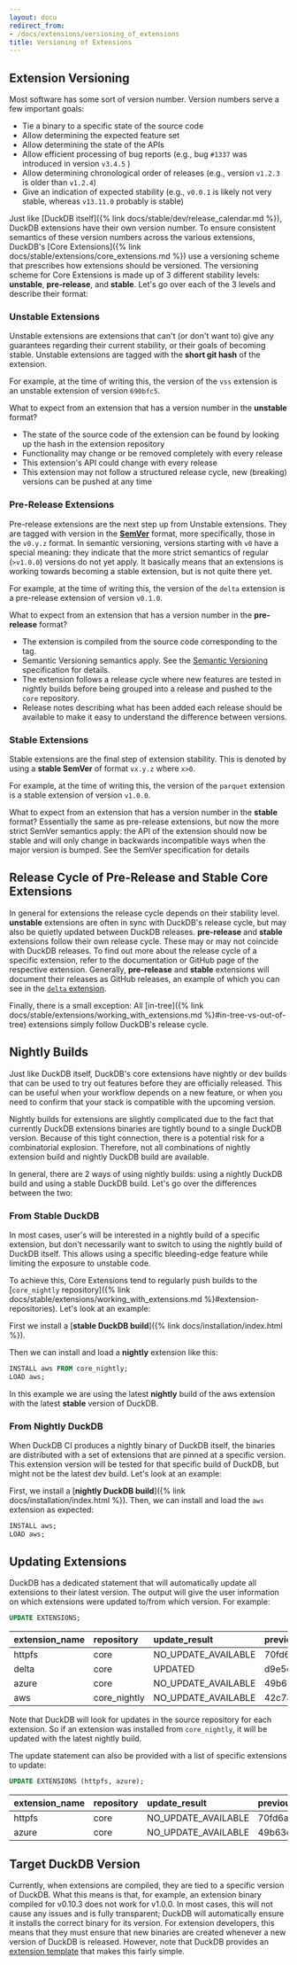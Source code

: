```yaml
---
layout: docu
redirect_from:
- /docs/extensions/versioning_of_extensions
title: Versioning of Extensions
---
```


## Extension Versioning

Most software has some sort of version number. Version numbers serve a few important goals:

* Tie a binary to a specific state of the source code
* Allow determining the expected feature set
* Allow determining the state of the APIs
* Allow efficient processing of bug reports (e.g., bug `#1337` was introduced in version `v3.4.5` )
* Allow determining chronological order of releases (e.g., version `v1.2.3` is older than `v1.2.4`)
* Give an indication of expected stability (e.g., `v0.0.1` is likely not very stable, whereas `v13.11.0` probably is stable)

Just like [DuckDB itself]({% link docs/stable/dev/release_calendar.md %}), DuckDB extensions have their own version number. To ensure consistent semantics
of these version numbers across the various extensions, DuckDB's [Core Extensions]({% link docs/stable/extensions/core_extensions.md %}) use
a versioning scheme that prescribes how extensions should be versioned. The versioning scheme for Core Extensions is made up of 3 different stability levels: **unstable**, **pre-release**, and **stable**.
Let's go over each of the 3 levels and describe their format:

### Unstable Extensions

Unstable extensions are extensions that can't (or don't want to) give any guarantees regarding their current stability,
or their goals of becoming stable. Unstable extensions are tagged with the **short git hash** of the extension.

For example, at the time of writing this, the version of the `vss` extension is an unstable extension of version `690bfc5`.

What to expect from an extension that has a version number in the **unstable** format?

* The state of the source code of the extension can be found by looking up the hash in the extension repository
* Functionality may change or be removed completely with every release
* This extension's API could change with every release
* This extension may not follow a structured release cycle, new (breaking) versions can be pushed at any time

### Pre-Release Extensions

Pre-release extensions are the next step up from Unstable extensions. They are tagged with version in the **[SemVer](https://semver.org/)** format, more specifically, those in the `v0.y.z` format.
In semantic versioning, versions starting with `v0` have a special meaning: they indicate that the more strict semantics of regular (`>v1.0.0`) versions do not yet apply. It basically means that an extensions is working
towards becoming a stable extension, but is not quite there yet.

For example, at the time of writing this, the version of the `delta` extension is a pre-release extension of version `v0.1.0`.

What to expect from an extension that has a version number in the **pre-release** format?

* The extension is compiled from the source code corresponding to the tag.
* Semantic Versioning semantics apply. See the [Semantic Versioning](https://semver.org/) specification for details.
* The extension follows a release cycle where new features are tested in nightly builds before being grouped into a release and pushed to the `core` repository.
* Release notes describing what has been added each release should be available to make it easy to understand the difference between versions.

### Stable Extensions

Stable extensions are the final step of extension stability. This is denoted by using a **stable SemVer** of format `vx.y.z` where `x>0`.

For example, at the time of writing this, the version of the `parquet` extension is a stable extension of version `v1.0.0`.

What to expect from an extension that has a version number in the **stable** format? Essentially the same as pre-release extensions, but now the more
strict SemVer semantics apply: the API of the extension should now be stable and will only change in backwards incompatible ways when the major version is bumped.
See the SemVer specification for details

## Release Cycle of Pre-Release and Stable Core Extensions

In general for extensions the release cycle depends on their stability level. **unstable** extensions are often in
sync with DuckDB's release cycle, but may also be quietly updated between DuckDB releases. **pre-release** and **stable**
extensions follow their own release cycle. These may or may not coincide with DuckDB releases. To find out more about the release cycle of a specific
extension, refer to the documentation or GitHub page of the respective extension. Generally, **pre-release** and **stable** extensions will document
their releases as GitHub releases, an example of which you can see in the [`delta` extension](https://github.com/duckdb/duckdb-delta/releases).

Finally, there is a small exception: All [in-tree]({% link docs/stable/extensions/working_with_extensions.md %}#in-tree-vs-out-of-tree) extensions simply
follow DuckDB's release cycle.

## Nightly Builds

Just like DuckDB itself, DuckDB's core extensions have nightly or dev builds that can be used to try out features before they are officially released.
This can be useful when your workflow depends on a new feature, or when you need to confirm that your stack is compatible with the upcoming version.

Nightly builds for extensions are slightly complicated due to the fact that currently DuckDB extensions binaries are tightly bound to a single DuckDB version. Because of this tight connection,
there is a potential risk for a combinatorial explosion. Therefore, not all combinations of nightly extension build and nightly DuckDB build are available.

In general, there are 2 ways of using nightly builds: using a nightly DuckDB build and using a stable DuckDB build. Let's go over the differences between the two:

### From Stable DuckDB

In most cases, user's will be interested in a nightly build of a specific extension, but don't necessarily want to switch to using the nightly build of DuckDB itself. This allows using a specific bleeding-edge
feature while limiting the exposure to unstable code.

To achieve this, Core Extensions tend to regularly push builds to the [`core_nightly` repository]({% link docs/stable/extensions/working_with_extensions.md %}#extension-repositories). Let's look at an example:

First we install a [**stable DuckDB build**]({% link docs/installation/index.html %}).

Then we can install and load a **nightly** extension like this:

```sql
INSTALL aws FROM core_nightly;
LOAD aws;
```

In this example we are using the latest **nightly** build of the aws extension with the latest **stable** version of DuckDB.

### From Nightly DuckDB

When DuckDB CI produces a nightly binary of DuckDB itself, the binaries are distributed with a set of extensions that are pinned at a specific version. This extension version will be tested for that specific build of DuckDB, but might not be the latest dev build. Let's look at an example:

First, we install a [**nightly DuckDB build**]({% link docs/installation/index.html %}). Then, we can install and load the `aws` extension as expected:

```sql
INSTALL aws;
LOAD aws;
```

## Updating Extensions

DuckDB has a dedicated statement that will automatically update all extensions to their latest version. The output will
give the user information on which extensions were updated to/from which version. For example:

```sql
UPDATE EXTENSIONS;
```

| extension_name | repository   | update_result         | previous_version | current_version |
|:---------------|:-------------|:----------------------|:-----------------|:----------------|
| httpfs         | core         | NO_UPDATE_AVAILABLE   | 70fd6a8a24       | 70fd6a8a24      |
| delta          | core         | UPDATED               | d9e5cc1          | 04c61e4         |
| azure          | core         | NO_UPDATE_AVAILABLE   | 49b63dc          | 49b63dc         |
| aws            | core_nightly | NO_UPDATE_AVAILABLE   | 42c78d3          | 42c78d3         |

Note that DuckDB will look for updates in the source repository for each extension. So if an extension was installed from
`core_nightly`, it will be updated with the latest nightly build.

The update statement can also be provided with a list of specific extensions to update:

```sql
UPDATE EXTENSIONS (httpfs, azure);
```

| extension_name | repository   | update_result         | previous_version | current_version |
|:---------------|:-------------|:----------------------|:-----------------|:----------------|
| httpfs         | core         | NO_UPDATE_AVAILABLE   | 70fd6a8a24       | 70fd6a8a24      |
| azure          | core         | NO_UPDATE_AVAILABLE   | 49b63dc          | 49b63dc         |

## Target DuckDB Version

Currently, when extensions are compiled, they are tied to a specific version of DuckDB. What this means is that, for example, an extension binary compiled for v0.10.3 does not work for v1.0.0. In most cases, this will not cause any issues and is fully transparent; DuckDB will automatically ensure it installs the correct binary for its version. For extension developers, this means that they must ensure that new binaries are created whenever a new version of DuckDB is released. However, note that DuckDB provides an [extension template](https://github.com/duckdb/extension-template) that makes this fairly simple.